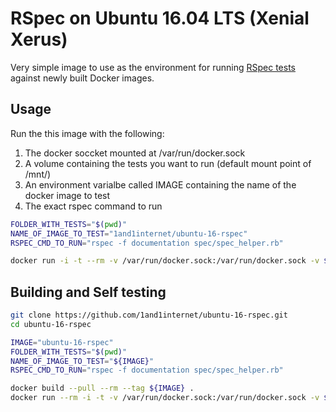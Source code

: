 # RSpec on Ubuntu 16.04 LTS (Xenial Xerus)

Very simple image to use as the environment for running [RSpec tests](http://rspec.info/) against newly built Docker images.

## Usage

Run the this image with the following:
1. The docker soccket mounted at /var/run/docker.sock
2. A volume containing the tests you want to run (default mount point of /mnt/)
3. An environment varialbe called IMAGE containing the name of the docker image to test
4. The exact rspec command to run

```bash
FOLDER_WITH_TESTS="$(pwd)"
NAME_OF_IMAGE_TO_TEST="1and1internet/ubuntu-16-rspec"
RSPEC_CMD_TO_RUN="rspec -f documentation spec/spec_helper.rb"

docker run -i -t --rm -v /var/run/docker.sock:/var/run/docker.sock -v ${FOLDER_WITH_TESTS}:/mnt/ -e IMAGE=${NAME_OF_IMAGE_TO_TEST} -i -t 1and1internet/ubuntu-16-rspec ${RSPEC_CMD_TO_RUN}
```

## Building and Self testing

```bash
git clone https://github.com/1and1internet/ubuntu-16-rspec.git
cd ubuntu-16-rspec

IMAGE="ubuntu-16-rspec"
FOLDER_WITH_TESTS="$(pwd)"
NAME_OF_IMAGE_TO_TEST="${IMAGE}"
RSPEC_CMD_TO_RUN="rspec -f documentation spec/spec_helper.rb"

docker build --pull --rm --tag ${IMAGE} .
docker run --rm -i -t -v /var/run/docker.sock:/var/run/docker.sock -v ${FOLDER_WITH_TESTS}:/mnt/ -e IMAGE=${NAME_OF_IMAGE_TO_TEST} ${IMAGE} ${RSPEC_CMD_TO_RUN}
```


